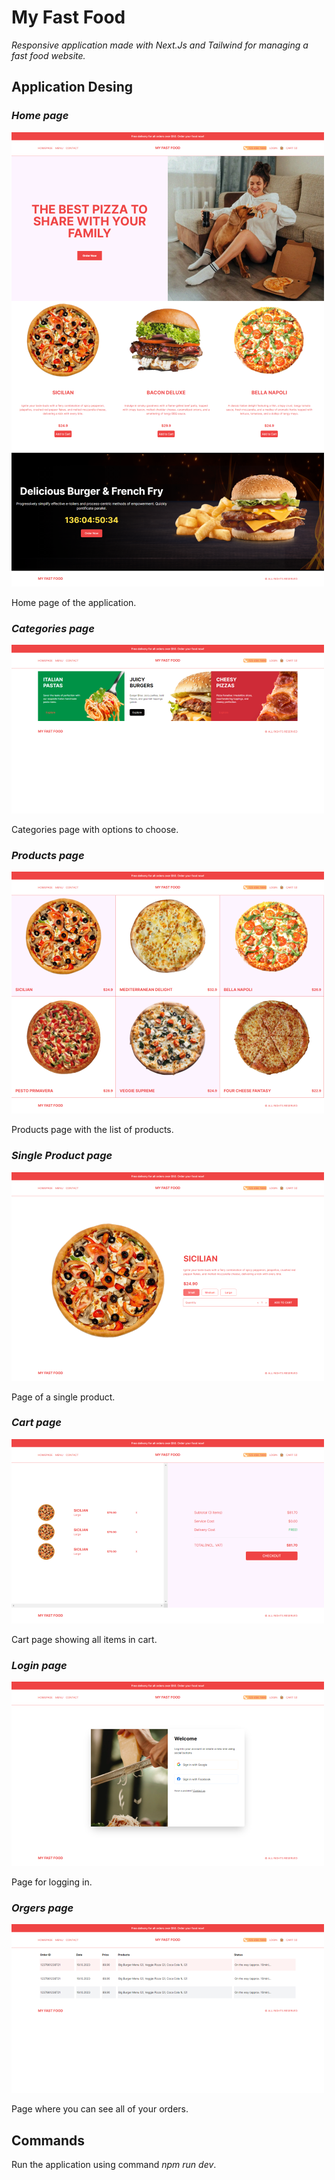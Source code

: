 # My Fast Food

*Responsive application made with Next.Js and Tailwind for managing a fast food website.*


## Application Desing

### *Home page*
![Home Image](git-image/image1.png)

Home page of the application.

### *Categories page*
![Categories Image](git-image/image2.png)

Categories page with options to choose.

### *Products page*
![Products Image](git-image/image3.png)

Products page with the list of products.

### *Single Product page*
![Single Product Image](git-image/image4.png)

Page of a single product.

### *Cart page*
![Cart Image](git-image/image5.png)

Cart page showing all items in cart.

### *Login page*
![Login Image](git-image/image6.png)

Page for logging in.

### *Orgers page*
![Orgers Image](git-image/image7.png)

Page where you can see all of your orders.

## Commands

Run the application using command *npm run dev*.
